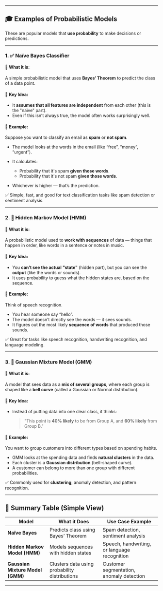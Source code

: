 

---

## 🎓 Examples of Probabilistic Models 

These are popular models that **use probability** to make decisions or predictions.

---

### 1. ✅ **Naïve Bayes Classifier**

#### 📌 What it is:

A simple probabilistic model that uses **Bayes’ Theorem** to predict the class of a data point.

#### 🧠 Key Idea:

* It **assumes that all features are independent** from each other (this is the "naïve" part).
* Even if this isn’t always true, the model often works surprisingly well.

#### 🧾 Example:

Suppose you want to classify an email as **spam** or **not spam**.

* The model looks at the words in the email (like “free”, “money”, “urgent”).
* It calculates:

  * Probability that it's spam **given those words**.
  * Probability that it's not spam **given those words**.
* Whichever is higher — that’s the prediction.

✅ Simple, fast, and good for text classification tasks like spam detection or sentiment analysis.

---

### 2. 🔁 **Hidden Markov Model (HMM)**

#### 📌 What it is:

A probabilistic model used to **work with sequences** of data — things that happen in order, like words in a sentence or notes in music.

#### 🧠 Key Idea:

* You **can’t see the actual "state"** (hidden part), but you can see the **output** (like the words or sounds).
* It uses probability to guess what the hidden states are, based on the sequence.

#### 🧾 Example:

Think of speech recognition.

* You hear someone say “hello”.
* The model doesn’t directly see the words — it sees sounds.
* It figures out the most likely **sequence of words** that produced those sounds.

✅ Great for tasks like speech recognition, handwriting recognition, and language modeling.

---

### 3. 🔣 **Gaussian Mixture Model (GMM)**

#### 📌 What it is:

A model that sees data as a **mix of several groups**, where each group is shaped like a **bell curve** (called a Gaussian or Normal distribution).

#### 🧠 Key Idea:

* Instead of putting data into one clear class, it thinks:

  > "This point is **40% likely** to be from Group A, and **60% likely** from Group B."

#### 🧾 Example:

You want to group customers into different types based on spending habits.

* GMM looks at the spending data and finds **natural clusters** in the data.
* Each cluster is a **Gaussian distribution** (bell-shaped curve).
* A customer can belong to more than one group with different probabilities.

✅ Commonly used for **clustering**, anomaly detection, and pattern recognition.

---

## 🧾 Summary Table (Simple View)

| Model                            | What it Does                                  | Use Case Example                             |
| -------------------------------- | --------------------------------------------- | -------------------------------------------- |
| **Naïve Bayes**                  | Predicts class using Bayes’ Theorem           | Spam detection, sentiment analysis           |
| **Hidden Markov Model (HMM)**    | Models sequences with hidden states           | Speech, handwriting, or language recognition |
| **Gaussian Mixture Model (GMM)** | Clusters data using probability distributions | Customer segmentation, anomaly detection     |

---

